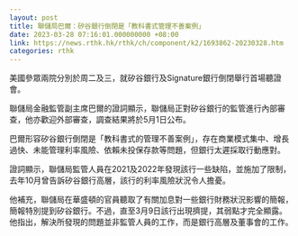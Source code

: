 ```yaml
---
layout: post
title: 聯儲局巴爾：矽谷銀行倒閉是「教科書式管理不善案例」
date: 2023-03-28 07:16:01.000000000 +08:00
link: https://news.rthk.hk/rthk/ch/component/k2/1693862-20230328.htm
categories: rthk
---
```


美國參眾兩院分別於周二及三，就矽谷銀行及Signature銀行倒閉舉行首場聽證會。

聯儲局金融監管副主席巴爾的證詞顯示，聯儲局正對矽谷銀行的監管進行內部審查，他亦歡迎外部審查，調查結果將於5月1日公布。

巴爾形容矽谷銀行倒閉是「教科書式的管理不善案例」，存在商業模式集中、增長過快、未能管理利率風險、依賴未投保存款等問題，但銀行太遲採取行動應對。

證詞顯示，聯儲局監管人員在2021及2022年發現該行一些缺陷，並施加了限制，去年10月曾告訴矽谷銀行高層，該行的利率風險狀況令人擔憂。

他補充，聯儲局在華盛頓的官員聽取了有關加息對一些銀行財務狀況影響的簡報，簡報特別提到矽谷銀行。不過，直至3月9日該行出現擠提，其弱點才完全顯露。他指出，解決所發現的問題並非監管人員的工作，而是銀行高層及董事會的工作。
